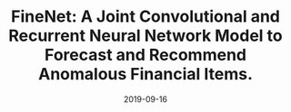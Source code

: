 ---
title: "FineNet: A Joint Convolutional and Recurrent Neural Network Model to Forecast and Recommend Anomalous Financial Items."
collection: publications
permalink: /publication/Recsys2019-FineNet
date: 2019-09-16
venue: 'ACM International Conference on Recommender Systems (RecSys)'
paperurl: 'https://dl.acm.org/doi/abs/10.1145/3298689.3346968'
---